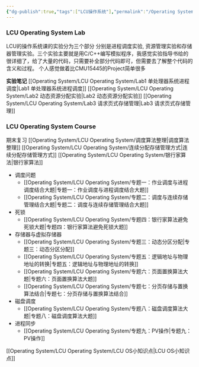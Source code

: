 ```yaml
---
{"dg-publish":true,"tags":["LCU操作系统"],"permalink":"/Operating System/LCU Operating System/LCU Operating System/","dgPassFrontmatter":true,"noteIcon":"","created":"2025-04-12T16:38:23.016+08:00","updated":"2025-06-22T08:43:07.267+08:00"}
---
```


### LCU Operating System Lab
LCU的操作系统课的实验分为三个部分 分别是进程调度实验, 资源管理实验和存储器管理实验。三个实验主要就是用C/C++编写模拟程序，我感觉实验指导书给的很详细了，给了大量的代码，只需要补全部分代码即可，但需要去了解整个代码的含义和过程。
个人感觉做着比CMU15445的Project简单很多

**实验笔记**
[[Operating System/LCU Operating System/Lab1 单处理器系统进程调度\|Lab1 单处理器系统进程调度]]
[[Operating System/LCU Operating System/Lab2 动态资源分配实验\|Lab2 动态资源分配实验]]
[[Operating System/LCU Operating System/Lab3 请求页式存储管理\|Lab3 请求页式存储管理]]

### LCU Operating System Course
期末复习
[[Operating System/LCU Operating System/调度算法整理\|调度算法整理]]
[[Operating System/LCU Operating System/连续分配存储管理方式\|连续分配存储管理方式]]
[[Operating System/LCU Operating System/银行家算法\|银行家算法]]

- 调度问题
	- [[Operating System/LCU Operating System/专题一：作业调度与进程调度结合大题\|专题一：作业调度与进程调度结合大题]]
	- [[Operating System/LCU Operating System/专题二：调度与连续存储管理结合大题\|专题二：调度与连续存储管理结合大题]]
- 死锁
	- [[Operating System/LCU Operating System/专题四：银行家算法避免死锁大题\|专题四：银行家算法避免死锁大题]]
- 存储器与虚拟存储器
	- [[Operating System/LCU Operating System/专题三：动态分区分配\|专题三：动态分区分配]]
	- [[Operating System/LCU Operating System/专题五：逻辑地址与物理地址的转换\|专题五：逻辑地址与物理地址的转换]]
	- [[Operating System/LCU Operating System/专题六：页面置换算法大题\|专题六：页面置换算法大题]]
	- [[Operating System/LCU Operating System/专题七：分页存储与置换算法结合\|专题七：分页存储与置换算法结合]]
- 磁盘调度
	- [[Operating System/LCU Operating System/专题八：磁盘调度算法大题\|专题八：磁盘调度算法大题]]
- 进程同步
	- [[Operating System/LCU Operating System/专题九：PV操作\|专题九：PV操作]]


[[Operating System/LCU Operating System/LCU OS小知识点\|LCU OS小知识点]]
